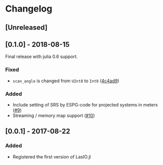 # Changelog

## [Unreleased]

## [0.1.0] - 2018-08-15
Final release with julia 0.6 support.
### Fixed
- `scan_angle` is changed from `UInt8` to `Int8` ([4c4ad9](https://github.com/visr/LasIO.jl/commit/4c4ad96ecb590fea73b945e03e605d72edccce09))
### Added
- Include setting of SRS by ESPG-code for projected systems in meters ([#9](https://github.com/visr/LasIO.jl/pull/9))
- Streaming / memory map support ([#10](https://github.com/visr/LasIO.jl/pull/10))

## [0.0.1] - 2017-08-22
### Added
- Registered the first version of LasIO.jl
